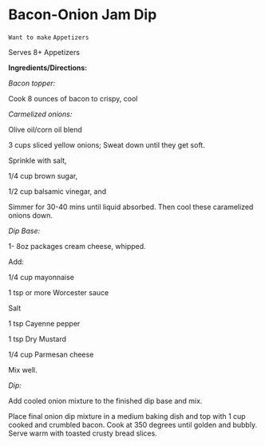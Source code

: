 # Bacon-Onion Jam Dip

`Want to make` `Appetizers`

Serves 8+ Appetizers 

**Ingredients/Directions:**

_Bacon topper:_

Cook 8 ounces of bacon to crispy, cool

_Carmelized onions:_

Olive oil/corn oil blend

3 cups sliced yellow onions; Sweat down until they get soft.

Sprinkle with salt, 

1/4 cup brown sugar,

1/2 cup balsamic vinegar, and

Simmer for 30-40 mins until liquid absorbed. Then cool these caramelized onions down.

_Dip Base:_

1- 8oz packages cream cheese, whipped.

Add:

1/4 cup mayonnaise

1 tsp or more Worcester sauce

Salt

1 tsp Cayenne pepper

1 tsp Dry Mustard

1/4 cup Parmesan cheese

Mix well. 

_Dip:_

Add cooled onion mixture to the finished dip base and mix. 

Place final onion dip mixture in a medium baking dish and top with 1 cup cooked and crumbled bacon. Cook at 350 degrees until golden and bubbly. Serve warm with toasted crusty bread slices. 
